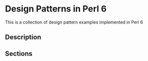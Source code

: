 # Design Patterns in Perl 6

This is a collection of design pattern examples implemented in Perl 6


## Description


## Sections


